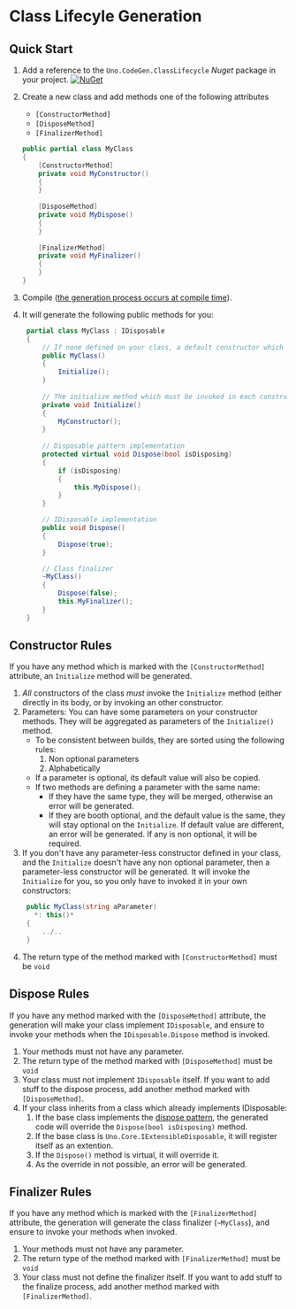 ﻿# Class Lifecyle Generation

## Quick Start

1. Add a reference to the `Uno.CodeGen.ClassLifecycle` _Nuget_ package in your project.
   [![NuGet](https://img.shields.io/nuget/v/Uno.CodeGen.svg)](https://www.nuget.org/packages/Uno.CodeGen/)
1. Create a new class and add methods one of the following attributes 
	- `[ConstructorMethod]`
	- `[DisposeMethod]`
	- `[FinalizerMethod]`
   ``` csharp
   public partial class MyClass
   {
       [ConstructorMethod]
       private void MyConstructor()
	   {
	   }
	   
	   [DisposeMethod]
       private void MyDispose()
	   {
	   }
	   
	   [FinalizerMethod]
       private void MyFinalizer()
	   {
	   }
   }
   ```

1. Compile ([the generation process occurs at compile time](https://github.com/unoplatform/Uno.SourceGeneration/issues/9)).
1. It will generate the following public methods for you:
   ``` csharp
    partial class MyClass : IDisposable
	{
		// If none defined on your class, a default constructor which invokes the Initialize()
		public MyClass()
		{
			Initialize();
		}
		
		// The initialize method which must be invoked in each constructor
		private void Initialize()
		{
			MyConstructor();
		}
	
		// Disposable pattern implementation
		protected virtual void Dispose(bool isDisposing)
		{
			if (isDisposing)
			{
				this.MyDispose();
			}
		}

		// IDisposable implementation
		public void Dispose()
		{
			Dispose(true);
		}

		// Class finalizer
		~MyClass()
		{
			Dispose(false);
			this.MyFinalizer();
		}
	}
   ```

## Constructor Rules

If you have any method which is marked with the `[ConstructorMethod]` attribute, an `Initialize`
method will be generated.

1. *All* constructors of the class *must* invoke the `Initialize` method (either directly 
   in its body, or by invoking an other constructor.
1. Parameters:
   You can have some parameters on your constructor methods. They will be aggregated
   as parameters of the `Initialize()` method. 
   - To be consistent between builds, they are sorted using the following rules:
      1. Non optional parameters
      1. Alphabetically
   - If a parameter is optional, its default value will also be copied. 
   - If two methods are defining a parameter with the same name:
      - If they have the same type, they will be merged, otherwise an error will be generated.
	  - If they are booth optional, and the default value is the same, they will stay optional
	    on the `Initialize`. If default value are different, an error will be generated.
		If any is non optional, it will be required.
1. If you don't have any parameter-less constructor defined in your class, and the `Initialize`
   doesn't have any non optional parameter, then a parameter-less constructor will be 
   generated. It will invoke the `Initialize` for you, so you only have to invoked
   it in your own constructors:
   ```csharp
	public MyClass(string aParameter) 
	  *: this()*
	{
		../..
	}
   ```
1. The return type of the method marked with `[ConstructorMethod]` must be `void`

## Dispose Rules

If you have any method marked with the `[DisposeMethod]` attribute, the generation
will make your class implement `IDisposable`, and ensure to invoke your methods when the
`IDisposable.Dispose` method is invoked.

1. Your methods must not have any parameter.
1. The return type of the method marked with `[DisposeMethod]` must be `void`
1. Your class must not implement `IDisposable` itself. If you want to add stuff
   to the dispose process, add another method marked with `[DisposeMethod]`.
1. If your class inherits from a class which already implements IDisposable:
   1. If the base class implements the 
      [dispose pattern](https://docs.microsoft.com/en-us/dotnet/standard/design-guidelines/dispose-pattern),
      the generated code will override the `Dispose(bool isDisposing)` method.
   1. If the base class is `Uno.Core.IExtensibleDisposable`, it will register itself
      as an extention.
   1. If the `Dispose()` method is virtual, it will override it.
   1. As the override in not possible, an error will be generated.
   
## Finalizer Rules

If you have any method which is marked with the `[FinalizerMethod]` attribute, the generation
will generate the class finalizer (`~MyClass`), and ensure to invoke your methods when invoked.

1. Your methods must not have any parameter.
1. The return type of the method marked with `[FinalizerMethod]` must be `void`
1. Your class must not define the finalizer itself. If you want to add stuff
   to the finalize process, add another method marked with `[FinalizerMethod]`.
